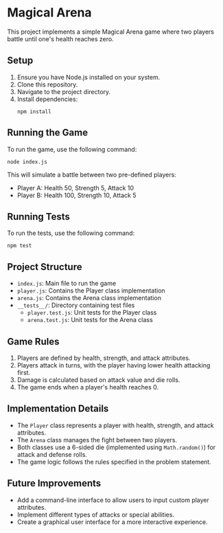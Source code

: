 # Magical Arena

This project implements a simple Magical Arena game where two players battle until one's health reaches zero.

## Setup

1. Ensure you have Node.js installed on your system.
2. Clone this repository.
3. Navigate to the project directory.
4. Install dependencies:
   ```
   npm install
   ```

## Running the Game

To run the game, use the following command:

```
node index.js
```

This will simulate a battle between two pre-defined players:
- Player A: Health 50, Strength 5, Attack 10
- Player B: Health 100, Strength 10, Attack 5

## Running Tests

To run the tests, use the following command:

```
npm test
```

## Project Structure

- `index.js`: Main file to run the game
- `player.js`: Contains the Player class implementation
- `arena.js`: Contains the Arena class implementation
- `__tests__/`: Directory containing test files
  - `player.test.js`: Unit tests for the Player class
  - `arena.test.js`: Unit tests for the Arena class

## Game Rules

1. Players are defined by health, strength, and attack attributes.
2. Players attack in turns, with the player having lower health attacking first.
3. Damage is calculated based on attack value and die rolls.
4. The game ends when a player's health reaches 0.

## Implementation Details

- The `Player` class represents a player with health, strength, and attack attributes.
- The `Arena` class manages the fight between two players.
- Both classes use a 6-sided die (implemented using `Math.random()`) for attack and defense rolls.
- The game logic follows the rules specified in the problem statement.

## Future Improvements

- Add a command-line interface to allow users to input custom player attributes.
- Implement different types of attacks or special abilities.
- Create a graphical user interface for a more interactive experience.